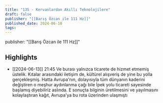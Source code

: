 ```yaml
---
title: "135 - Kervanlardan Akıllı Teknolojilere"
draft: false
publisher: "[[Barış Özcan ile 111 Hz]]"
published_date: 2024-06-10
tags:
---
```

publisher: "[[Barış Özcan ile 111 Hz]]"


## Highlights
* [[2024-06-13]] 21:45  Ve burası yalnızca ticarete de hizmet etmemiş üstelik. Kıtalar arasındaki iletişim de, kültürel alışveriş de yine bu yolla gerçekleşmiş. Hatta Avrupa'nın, dolayısıyla tüm dünyanın kaderini değiştiren o meşhur aydınlanma çağı bile İpek yolu ticareti sayesinde başlamış diyebiliriz aslında. E sonuçta bilginin üretilmesini ve yayılmasını kolaylaştıran kağıt, Avrupa'ya bu rota üzerinden ulaşmıştı

